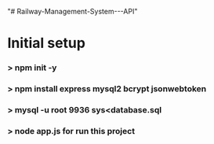 "# Railway-Management-System---API" 


# Initial setup
### > npm init -y
### > npm install express mysql2 bcrypt jsonwebtoken
### > mysql -u root 9936 sys<database.sql
### > node app.js for run this project